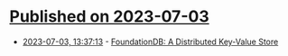 # [Published on 2023-07-03](index.md)

* [2023-07-03, 13:37:13](https://lobste.rs/s/hidugz/foundationdb_distributed_key_value) - [FoundationDB: A Distributed Key-Value Store](https://cacm.acm.org/magazines/2023/6/273229-foundationdb-a-distributed-key-value-store/fulltext)
